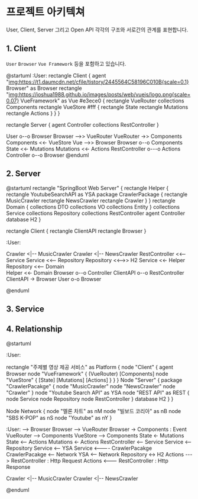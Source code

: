 # 프로젝트 아키텍쳐

User, Client, Server 그리고 Open API 각각의 구조와 서로간의 관계를 표현합니다.

## 1. Client

`User` `Browser` `Vue Framework` 등을 포함하고 있습니다.

@startuml
:User:
rectangle Client {
  agent "<img:https://t1.daumcdn.net/cfile/tistory/2445564C58196C010B{scale=0.1}> Browser" as Browser
  rectangle "<img:https://joshua1988.github.io/images/posts/web/vuejs/logo.png{scale=0.07}> VueFramework" as Vue #e3ece0 {
    rectangle VueRouter
    collections Components
    rectangle VueStore #fff {
      rectangle State
      rectangle Mutations
      rectangle Actions
    }
  }
}

rectangle Server {
  agent Controller
  collections RestController
}

User o--o Browser
Browser -->> VueRouter
VueRouter ->> Components
Components <<- VueStore
Vue -->> Browser
Browser o--o Components
State <<- Mutations
Mutations <<- Actions
RestController o---o Actions 
Controller o--o Browser 
@enduml

## 2. Server

@startuml
rectangle "SpringBoot Web Server" {
  rectangle Helper {
    rectangle YoutubeSearchAPI as YSA
    package CrawlerPackage {
      rectangle MusicCrawler
      rectangle NewsCrawler
      rectangle Crawler
    }
  }
  rectangle Domain {
    collections DTO
    collections VO
    collections Entity
  }
  collections Service
  collections Repository
  collections RestController
  agent Controller
  database H2
}

rectangle Client {
  rectangle ClientAPI
  rectangle Browser
}

:User:

Crawler <|-- MusicCrawler
Crawler <|-- NewsCrawler
RestController <<-- Service
Service <<-- Repository
Repository <<-->> H2
Service <<- Helper 
Repository <<-- Domain  
Helper <<- Domain
Browser o--o Controller
ClientAPI o--o RestController
ClientAPI -> Browser
User o-o Browser

@enduml

## 3. Service

## 4. Relationship

@startuml

:User:

rectangle "주제별 영상 제공 서비스" as Platform {
  node "Client" {
    agent Browser
    node "VueFramework" {
      (VueRouter)
      [Components]
      node "VueStore" {
        [State]
        [Mutations]
        [Actions]
      }
    }
  }
  Node "Server" {
    package "CrawlerPacakge" {
      node "MusicCrawler"
      node "NewsCrawler"
      node "Crawler" 
    }
    node "Youtube Search API" as YSA
    node "REST API" as REST {
      node Service
      node Repository
      node RestController
    }
    database H2
  }
}

Node Network {
  node "멜론 차트" as nM
  node "빌보드 코리아" as nB
  node "SBS K-POP" as nS
  node "Youtube" as nY
}

:User: --> Browser
Browser --> VueRouter
Browser -> Components : Event
VueRouter --> Components
VueStore --> Components
State <- Mutations
State <-- Actions
Mutations <- Actions
RestController <-- Service
Service <-- Repository
Service <-- YSA
Service <---- CrawlerPacakge
CrawlerPacakge <-- Network
YSA <-- Network
Repository <-> H2
Actions ---> RestController : Http Request
Actions <--- RestController : Http Response

Crawler <|-- MusicCrawler
Crawler <|-- NewsCrawler

@enduml